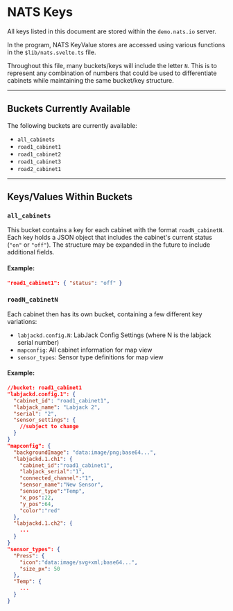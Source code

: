 # NATS Keys

All keys listed in this document are stored within the `demo.nats.io` server.

In the program, NATS KeyValue stores are accessed using various functions in the `$lib/nats.svelte.ts` file.

Throughout this file, many buckets/keys will include the letter `N`. This is to represent any combination of numbers that could be used to differentiate cabinets while maintaining the same bucket/key structure.

---

## Buckets Currently Available

The following buckets are currently available:

- `all_cabinets`
- `road1_cabinet1`
- `road1_cabinet2`
- `road1_cabinet3`
- `road2_cabinet1`

---

## Keys/Values Within Buckets

### `all_cabinets`
This bucket contains a key for each cabinet with the format `roadN_cabinetN`. Each key holds a JSON object that includes the cabinet's current status (`"on"` or `"off"`). The structure may be expanded in the future to include additional fields.

#### Example:
```json
"road1_cabinet1": { "status": "off" }
```

### `roadN_cabinetN`
Each cabinet then has its own bucket, containing a few different key variations:
- `labjackd.config.N`: LabJack Config Settings (where N is the labjack serial number)
- `mapconfig`: All cabinet information for map view
- `sensor_types`: Sensor type definitions for map view

#### Example:
```json
//bucket: road1_cabinet1
"labjackd.config.1": { 
  "cabinet_id": "road1_cabinet1",
  "labjack_name": "Labjack 2",
  "serial": "2",
  "sensor_settings": {
    //subject to change
  }
}
"mapconfig": {
  "backgroundImage": "data:image/png;base64...",
  "labjackd.1.ch1": {
    "cabinet_id":"road1_cabinet1",
    "labjack_serial":"1",
    "connected_channel":"1",
    "sensor_name":"New Sensor",
    "sensor_type":"Temp",
    "x_pos":22,
    "y_pos":64,
    "color":"red"
  },
  "labjackd.1.ch2": {
    ...
  }
}
"sensor_types": {
  "Press": {
    "icon":"data:image/svg+xml;base64...",
    "size_px": 50
  }, 
  "Temp": {
    ...
  }
}
```

